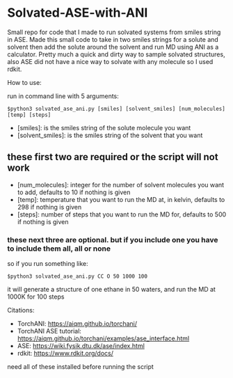 # Solvated-ASE-with-ANI
Small repo for code that I made to run solvated systems from smiles string in ASE.
Made this small code to take in two smiles strings for a solute and solvent then add the solute around the solvent and run MD using ANI as a calculator.
Pretty much a quick and dirty way to sample solvated structures, also ASE did not have a nice way to solvate with any molecule so I used rdkit.

How to use:

run in command line with 5 arguments:
```
$python3 solvated_ase_ani.py [smiles] [solvent_smiles] [num_molecules] [temp] [steps]
```
- [smiles]: is the smiles string of the solute molecule you want
- [solvent_smiles]: is the smiles string of the solvent that you want 
## these first two are required or the script will not work ##
- [num_molecules]: integer for the number of solvent molecules you want to add, defaults to 10 if nothing is given
- [temp]: temperature that you want to run the MD at, in kelvin, defaults to 298 if nothing is given
- [steps]: number of steps that you want to run the MD for, defaults to 500 if nothing is given

### these next three are optional. but if you include one you have to include them all, all or none

so if you run something like:
```
$python3 solvated_ase_ani.py CC O 50 1000 100
```
it will generate a structure of one ethane in 50 waters, and run the MD at 1000K for 100 steps

Citations:
* TorchANI: https://aiqm.github.io/torchani/
* TorchANI ASE tutorial: https://aiqm.github.io/torchani/examples/ase_interface.html
* ASE: https://wiki.fysik.dtu.dk/ase/index.html
* rdkit: https://www.rdkit.org/docs/ 

need all of these installed before running the script
